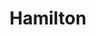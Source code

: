 ---
title: Hamilton
header: hamilton-header.jpg
poster: hamilton.jpg
description: A fresh look at the era of the Founding Fathers
original_preview: 2015-07-13
original_opening: 2015-08-06
preview: 2021-09-14
opening: 2021-09-14
tonyaward: true
criticspick: true
tags: 
  - Musical
  - Broadway
  - Award Winning
website: http://www.hamiltonbroadway.com
tickets:
  - highlight: true
    info: https://hamiltonmusical.com/app/
    title: $10 Lottery
    type: digitalLottery
  - highlight: false
    info: http://www.ticketmaster.com/artist/2095830
    title: $57+ Tickets
    type: regular
theater: Richard Rodgers Theatre
trailer: https://www.youtube.com/watch?v=NBkI_9cr1Ws
---